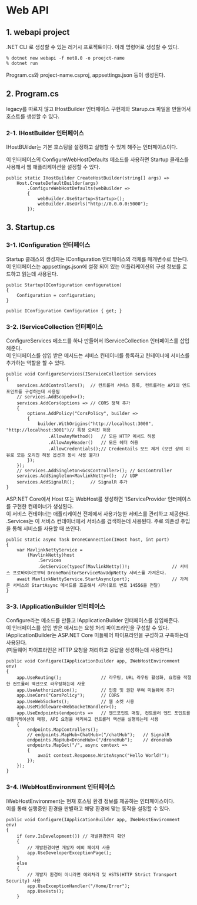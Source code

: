 # Web API

## 1. webapi project
.NET CLI 로 생성할 수 있는 레거시 프로젝트이다. 아래 명령어로 생성할 수 있다.

    % dotnet new webapi -f net8.0 -o proejct-name 
    % dotnet run    

Program.cs와 project-name.csproj, appsettings.json 등이 생성된다. 

## 2. Program.cs
legacy를 따르지 않고 IHostBuilder 인터페이스 구현체와 Starup.cs 파일을 만들어서 호스트를 생성할 수 있다.

### 2-1. IHostBuilder 인터페이스
IHostBUilder는 기본 호스팅을 설정하고 실행할 수 있게 해주는 인터페이스이다.   

이 인터페이스의 ConfigureWebHostDefaults 메소드를 사용하면 Startup 클래스를 사용해서 웹 애플리케이션을 설정할 수 있다.

    public static IHostBuilder CreateHostBuilder(string[] args) => 
        Host.CreateDefaultBuilder(args)                            
            .ConfigureWebHostDefaults(webBuilder =>                
            {
                webBuilder.UseStartup<Startup>();                 
                webBuilder.UseUrls("http://0.0.0.0:5000");
            });

## 3. Startup.cs
### 3-1. IConfiguration 인터페이스 
Startup 클래스의 생성자는 IConfiguration 인터페이스의 객체를 매개변수로 받는다.  
이 인터페이스는 appsettings.json에 설정 되어 있는 어플리케이션의 구성 정보를 로드하고 읽는데 사용된다.

    public Startup(IConfiguration configuration)
    {
        Configuration = configuration;
    }

    public IConfiguration Configuration { get; }

### 3-2. IServiceCollection 인터페이스 
ConfigureServices 메소드를 하나 만들어서 IServiceCollection 인터페이스를 삽입해준다.  
이 인터페이스를 삽입 받은 메서드는 서비스 컨테이너를 등록하고 컨테이너에 서비스를 추가하는 역할을 할 수 있다.

    public void ConfigureServices(IServiceCollection services
    {
        services.AddControllers();  // 컨트롤러 서비스 등록, 컨트롤러는 API의 엔드포인트를 구성하는데 사용됨
        // services.AddScoped<>();         
        services.AddCors(options => // CORS 정책 추가
        {
            options.AddPolicy("CorsPolicy", builder =>
            {
                builder.WithOrigins("http://localhost:3000", "http://localhost:3001")// 특정 오리진 허용
                    .AllowAnyMethod()   // 모든 HTTP 메서드 허용
                    .AllowAnyHeader()   // 모든 헤더 허용
                    .AllowCredentials();// Credentails 모드 제거 (보안 상의 이유로 모든 오리진 허용 옵션과 동시 사용 불가)
            });
        });
        // services.AddSingleton<GcsController>(); // GcsController
        services.AddSingleton<MavlinkNetty>();  // UDP 
        services.AddSignalR();      // SignalR 추가
    }

ASP.NET Core에서 Host 또는 WebHost를 생성하면 'IServiceProvider 인터페이스를 구현한 컨테이너가 생성된다.  
이 서비스 컨테이너는 애플리케이션 전체에서 사용가능한 서비스를 관리하고 제공한다.  
.Services는 이 서비스 컨테이너에서 서비스를 검색하는데 사용된다. 주로 의존성 주입을 통해 서비스를 사용할 때 쓰인다.

    public static async Task DroneConnection(IHost host, int port)
    {
        var MavlinkNettyService =
            (MavlinkNetty)host 
                .Services                                          
                .GetService(typeof(MavlinkNetty))!;                // 서비스 프로바이더로부터 DroneMonitorServiceMavUdpNetty 서비스를 가져온다.
        await MavlinkNettyService.StartAsync(port);                // 가져온 서비스의 StartAsync 메서드를 호출해서 시작(포트 번호 14556을 전달)
    }

### 3-3. IApplicationBuilder 인터페이스
Configure라는 메소드를 만들고 IApplicationBuilder 인터페이스를 삽입해준다.  
이 인터페이스를 삽입 받은 메서드는 요청 처리 파이프라인을 구성할 수 있다.  
IApplicationBuilder는 ASP.NET Core 미들웨어 파이프라인을 구성하고 구축하는데 사용된다.  
(미들웨어 파이프라인은 HTTP 요청을 처리하고 응답을 생성하는데 사용한다.) 


    public void Configure(IApplicationBuilder app, IWebHostEnvironment env)
    {
        app.UseRouting();               // 라우팅, URL 라우팅 활성화, 요청을 적절한 컨트롤러 액션으로 라우팅하는데 사용
        app.UseAuthorization();         // 인증 및 권한 부여 미들웨어 추가
        app.UseCors("CorsPolicy");      // CORS
        app.UseWebSockets();            // 웹 소켓 사용
        app.UseMiddleware<WebSocketHandler>();
        app.UseEndpoints(endpoints =>   // 엔드포인트 매핑, 컨트롤러 엔드 포인트를 애플리케이션에 매핑, API 요청을 처리하고 컨트롤러 액션을 실행하는데 사용 
        {
            endpoints.MapControllers();
            // endpoints.MapHub<ChatHub>("/chatHub");   // SignalR
            endpoints.MapHub<DroneHub>("/droneHub");    // droneHub
            endpoints.MapGet("/", async context =>
            {
                await context.Response.WriteAsync("Hello World!");
            });
        });
    }

### 3-4. IWebHostEnvironment 인터페이스
IWebHostEnvironment는 현재 호스팅 환경 정보를 제공하는 인터페이스이다.   
이를 통해 실행중인 환경을 판별하고 해당 환경에 맞는 동작을 설정할 수 있다.

    public void Configure(IApplicationBuilder app, IWebHostEnvironment env)
    {
        if (env.IsDevelopment()) // 개발환경인지 확인
        {
            // 개발환경이면 개발자 예외 페이지 사용
            app.UseDeveloperExceptionPage();
        }
        else
        {
            // 개발자 환경이 아니라면 예외처리 및 HSTS(HTTP Strict Transport Security) 사용
            app.UseExceptionHandler("/Home/Error");
            app.UseHsts();
        }